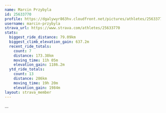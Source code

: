 ```yaml
---
name: Marcin Przybyla
id: 25633770
profile: https://dgalywyr863hv.cloudfront.net/pictures/athletes/25633770/12947173/2/large.jpg
username: marcin-przybyla
strava_url: https://www.strava.com/athletes/25633770
stats:
  biggest_ride_distance: 79.09km
  biggest_climb_elevation_gain: 637.2m
  recent_ride_totals:
    count: 7
    distance: 173.38km
    moving_time: 11h 05m
    elevation_gain: 1186.2m
  ytd_ride_totals:
    count: 13
    distance: 286km
    moving_time: 19h 20m
    elevation_gain: 1984m
layout: strava_member
--- 
```

...
